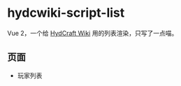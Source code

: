 # hydcwiki-script-list
Vue 2，一个给 [HydCraft Wiki](https://wiki.hydcraft.cn) 用的列表渲染，只写了一点喵。

## 页面
- 玩家列表